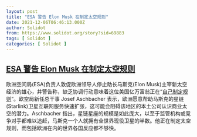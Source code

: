 ```yaml
---
layout: post
title: "ESA 警告 Elon Musk 在制定太空规则"
date: 2021-12-06T06:46:13.000Z
author: Solidot
from: https://www.solidot.org/story?sid=69883
tags: [ Solidot ]
categories: [ Solidot ]
---
```

<!--1638773173000-->
[ESA 警告 Elon Musk 在制定太空规则](https://www.solidot.org/story?sid=69883)
------

<div>
欧洲空间局(ESA)负责人敦促欧洲领导人停止助长马斯克(Elon Musk)主宰新太空经济的雄心，并警告称，缺乏协调行动意味着这位美国亿万富翁正在“<a href="https://www.ft.com/content/7d561078-37c7-4902-a094-637b81a26241">自己制定规则</a>”。欧空局新任总干事 Josef Aschbacher 表示，欧洲愿意帮助马斯克的星链(Starlink)卫星互联网服务快速扩张，这可能会阻碍该地区的本土公司认识商业太空的潜力。Aschbacher 指出，星链星座的规模是如此庞大，以至于监管机构或竞争对手都难以追赶，马斯克一个人就拥有全世界现役卫星的半数。他正在制定太空规则，而包括欧洲在内的世界各国反应都不够快。
</div>
